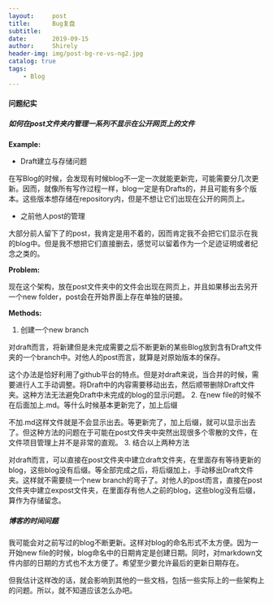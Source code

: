 ```yaml
---
layout:     post
title:      Bug复盘
subtitle:   
date:       2019-09-15
author:     Shirely
header-img: img/post-bg-re-vs-ng2.jpg
catalog: true
tags:
    - Blog
---
```


#### 问题纪实


##### 如何在post文件夹内管理一系列不显示在公开网页上的文件

**Example:**

* Draft建立与存储问题

在写Blog的时候，会发现有时候blog不一定一次就能更新完，可能需要分几次更新。因而，就像所有写作过程一样，blog一定是有Drafts的，并且可能有多个版本。这些版本想存储在repository内，但是不想让它们出现在公开的网页上。

* 之前他人post的管理

大部分前人留下了的post，我肯定是用不着的，因而肯定我不会把它们显示在我的blog中。但是我不想把它们直接删去，感觉可以留着作为一个足迹证明或者纪念之类的。

**Problem:**

现在这个架构，放在post文件夹中的文件会出现在网页上，并且如果移出去另开一个new folder，post会在开始界面上存在单独的链接。

**Methods:**

1. 创建一个new branch

对draft而言，将新建但是未完成需要之后不断更新的某些Blog放到含有Draft文件夹的一个branch中。对他人的post而言，就算是对原始版本的保存。

这个办法是恰好利用了github平台的特点。但是对draft来说，当合并的时候，需要进行人工手动调整。将Draft中的内容需要移动出去，然后顺带删除Draft文件夹。这种方法无法避免Draft中未完成的blog的显示问题。
2. 在new file的时候不在后面加上.md。等什么时候基本更新完了，加上后缀

不加.md这样文件就是不会显示出去。等更新完了，加上后缀，就可以显示出去了。但这种方法的问题在于可能在post文件夹中突然出现很多个零散的文件，在文件项目管理上并不是非常的直观。
3. 结合以上两种方法

对draft而言，可以直接在post文件夹中建立draft文件夹，在里面存有等待更新的blog，这些blog没有后缀。等全部完成之后，将后缀加上，手动移出Draft文件夹。这样就不需要绕一个new branch的弯子了。对他人的post而言，直接在post文件夹中建立expost文件夹，在里面存有他人之前的blog，这些blog没有后缀，算作为存储留念。

##### 博客的时间问题

我可能会对之前写过的blog不断更新。这样对blog的命名形式不太方便。因为一开始new file的时候，blog命名中的日期肯定是创建日期。同时，对markdown文件内部的日期的方式也不太方便了。希望至少要允许最后的更新日期存在。

但我估计这样改的话，就会影响到其他的一些文档，包括一些实际上的一些架构上的问题。所以，就不知道应该怎么办吧。
